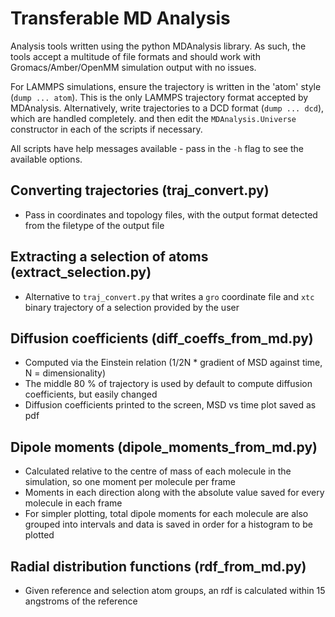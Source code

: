 # Transferable MD Analysis

Analysis tools written using the python MDAnalysis library.
As such, the tools accept a multitude of file formats and should work
with Gromacs/Amber/OpenMM simulation output with no issues.

For LAMMPS simulations, ensure the trajectory is written in the 'atom' style (`dump ... atom`).
This is the only LAMMPS trajectory format accepted by MDAnalysis. Alternatively, write trajectories
to a DCD format (`dump ... dcd`), which are handled completely.
and then edit the `MDAnalysis.Universe` constructor in each of the scripts if necessary.

All scripts have help messages available - pass in the `-h` flag to see the available options.


## Converting trajectories (traj_convert.py)

- Pass in coordinates and topology files, with the output format detected from
  the filetype of the output file

## Extracting a selection of atoms (extract_selection.py)

- Alternative to `traj_convert.py` that writes a `gro` coordinate file and
  `xtc` binary trajectory of a selection provided by the user

## Diffusion coefficients (diff_coeffs_from_md.py)

- Computed via the Einstein relation (1/2N * gradient of MSD against time, N = dimensionality)
- The middle 80 % of trajectory is used by default to compute diffusion coefficients, but easily changed
- Diffusion coefficients printed to the screen, MSD vs time plot saved as pdf

## Dipole moments (dipole_moments_from_md.py)

- Calculated relative to the centre of mass of each molecule in the simulation, so one moment per molecule
per frame
- Moments in each direction along with the absolute value saved for every molecule in each frame
- For simpler plotting, total dipole moments for each molecule are also grouped into intervals and data is saved
in order for a histogram to be plotted

## Radial distribution functions (rdf_from_md.py)

- Given reference and selection atom groups, an rdf is calculated within 15 angstroms of the reference
